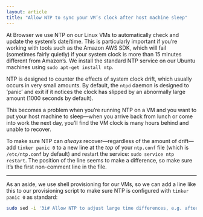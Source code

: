 ```yaml
---
layout: article
title: "Allow NTP to sync your VM’s clock after host machine sleep"
---
```


At Browser we use NTP on our Linux VMs to automatically check and update the system’s date/time. This is particularly important if you’re working with tools such as the Amazon AWS SDK, which will fail (sometimes fairly quietly) if your system clock is more than 15 minutes different from Amazon’s. We install the standard NTP service on our Ubuntu machines using `sudo apt-get install ntp`.

NTP is designed to counter the effects of system clock drift, which usually occurs in very small amounts. By default, the `ntpd` daemon is designed to ‘panic’ and exit if it notices the clock has slipped by an abnormally large amount (1000 seconds by default).

This becomes a problem when you’re running NTP on a VM and you want to put your host machine to sleep—when you arrive back from lunch or come into work the next day, you’ll find the VM clock is many hours behind and unable to recover.

To make sure NTP can _always_ recover—regardless of the amount of drift—add `tinker panic 0` to a new line at the _top_ of your `ntp.conf` file (which is `/etc/ntp.conf` by default) and restart the service: `sudo service ntp restart`. The position of the line seems to make a difference, so make sure it’s the first non-comment line in the file.

---

As an aside, we use shell provisioning for our VMs, so we can add a line like this to our provisioning script to make sure NTP is configured with `tinker panic 0` as standard:

```sh
sudo sed -i '3i# Allow NTP to adjust large time differences, e.g. after host machine is woken from sleep\ntinker panic 0\n' /etc/ntp.conf
```
